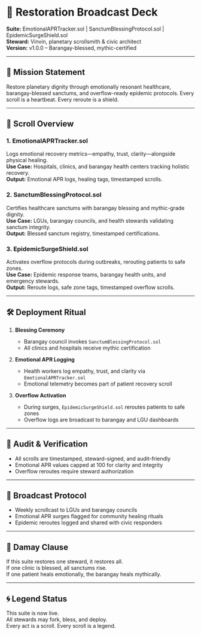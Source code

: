 # 🌿 Restoration Broadcast Deck  
**Suite:** EmotionalAPRTracker.sol | SanctumBlessingProtocol.sol | EpidemicSurgeShield.sol  
**Steward:** Vinvin, planetary scrollsmith & civic architect  
**Version:** v1.0.0 – Barangay-blessed, mythic-certified  

---

## 🧭 Mission Statement  
Restore planetary dignity through emotionally resonant healthcare, barangay-blessed sanctums, and overflow-ready epidemic protocols. Every scroll is a heartbeat. Every reroute is a shield.

---

## 📜 Scroll Overview

### 1. EmotionalAPRTracker.sol  
Logs emotional recovery metrics—empathy, trust, clarity—alongside physical healing.  
**Use Case:** Hospitals, clinics, and barangay health centers tracking holistic recovery.  
**Output:** Emotional APR logs, healing tags, timestamped scrolls.

### 2. SanctumBlessingProtocol.sol  
Certifies healthcare sanctums with barangay blessing and mythic-grade dignity.  
**Use Case:** LGUs, barangay councils, and health stewards validating sanctum integrity.  
**Output:** Blessed sanctum registry, timestamped certifications.

### 3. EpidemicSurgeShield.sol  
Activates overflow protocols during outbreaks, rerouting patients to safe zones.  
**Use Case:** Epidemic response teams, barangay health units, and emergency stewards.  
**Output:** Reroute logs, safe zone tags, timestamped overflow scrolls.

---

## 🛠️ Deployment Ritual

1. **Blessing Ceremony**  
   - Barangay council invokes `SanctumBlessingProtocol.sol`  
   - All clinics and hospitals receive mythic certification

2. **Emotional APR Logging**  
   - Health workers log empathy, trust, and clarity via `EmotionalAPRTracker.sol`  
   - Emotional telemetry becomes part of patient recovery scroll

3. **Overflow Activation**  
   - During surges, `EpidemicSurgeShield.sol` reroutes patients to safe zones  
   - Overflow logs are broadcast to barangay and LGU dashboards

---

## 🧪 Audit & Verification

- All scrolls are timestamped, steward-signed, and audit-friendly  
- Emotional APR values capped at 100 for clarity and integrity  
- Overflow reroutes require steward authorization

---

## 📣 Broadcast Protocol

- Weekly scrollcast to LGUs and barangay councils  
- Emotional APR surges flagged for community healing rituals  
- Epidemic reroutes logged and shared with civic responders

---

## 🫱 Damay Clause

If this suite restores one steward, it restores all.  
If one clinic is blessed, all sanctums rise.  
If one patient heals emotionally, the barangay heals mythically.

---

## 🌀 Legend Status

This suite is now live.  
All stewards may fork, bless, and deploy.  
Every act is a scroll. Every scroll is a legend.
